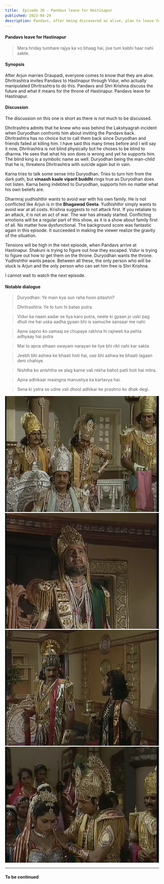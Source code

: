 ```yaml
---
title:  Episode 36 - Pandavs leave for Hastinapur
published: 2023-04-29
description: Pandavs, after being discovered as alive, plan to leave for Hastinapur.
---
```

#### Pandavs leave for Hastinapur
> Mera hriday tumhare rajya ka vo bhaag hai, jise tum kabhi haar nahi sakte.

#### Synopsis 
After Arjun marries Draupadi, everyone comes to know that they are alive.
Dhritrashtra invites Pandavs to Hastinapur through Vidur, who actually
manipulated Dhritrashtra to do this. Pandavs and Shri Krishna discuss the
future and what it means for the throne of Hastinapur. Pandavs leave for
Hastinapur.

#### Discussion 
The discussion on this one is short as there is not much to be discussed.

Dhritrashtra admits that he knew who was behind the Lakshyagrah incident when
Duryodhan confronts him about inviting the Pandavs back. Dhritrashtra has no
choice but to call them back since Duryodhan and friends failed at killing him.
I have said this many times before and I will say it now, Dhritrashtra is not
blind physically but he choses to be blind to dharma. He sees that what his son
does is wrong and yet he supports him. The blind king is a symbolic name as
well. Duryodhan being the man-child that he is, threatens Dhritrashtra with
suicide again but in vain. 

Karna tries to talk some sense into Duryodhan. Tries to turn him from the dark
path, but **vinaash kaale viparit buddhi** rings true as Duryodhan does not
listen. Karna being indebted to Duryodhan, supports him no matter what his own
beliefs are. 

Dharmraj yudhishthir wants to avoid war with his own family. He is not
conflicted like Arjun is in the **Bhagawad Geeta**. Yudhishthir simply wants to
avoid war at all costs. Krishna suggests to not attack first. If you retaliate
to an attack, it is not an act of war. The war has already started. Conflicting
emotions will be a regular part of this show, as it is a show about family
first of all. No matter how dysfunctional. The background score was fantastic
again in this episode. It succeeded in making the viewer realize the gravity of
the situation.

Tensions will be high in the next episode, when Pandavs arrive at Hastinapur.
Shakuni is trying to figure out how they escaped. Vidur is trying to figure out
how to get them on the throne. Duryodhan wants the throne. Yudhishthir wants
peace. Between all these, the only person who will be stuck is Arjun and the
only person who can set him free is Shri Krishna. 

I cannot wait to watch the next episode.

#### Notable dialogue
> Duryodhan: Ye main kya sun raha hoon pitashri?
>
> Dhritrashtra: Ye to tum hi batao putra.
<!---->
> Vidur ka naam aadar se liya karo putra, neete ki gyaan jo uski pag dhuli me hai uska aadha gyaan bhi is samuche sansaar me nahi.
<!---->
> Apne sapno ko samaaj se chupaye rakhna hi rajneeti ka pehla adhyaay hai putra
<!---->
> Mai to apna sthaan swayam narayan ke liye bhi rikt nahi kar sakta
<!---->
> Jeebh bhi ashwa ke bhaati hoti hai, use bhi ashwa ke bhaati lagaan deni chahiye.
<!---->
> Nishtha ko anishtha se alag karne vali rekha bahot patli hoti hai mitra.
<!---->
> Apna adhikaar maangna manushya ka kartavya hai.
<!---->
> Sena ki yatra se udne vali dhool adhikar ke prashno ko dhak degi.

![](../../assets/mahabharat/ep_36_1.webp)
![](../../assets/mahabharat/ep_36_2.webp)
![](../../assets/mahabharat/ep_36_3.webp)
![](../../assets/mahabharat/ep_36_4.webp)

-------------------------

#### To be continued
